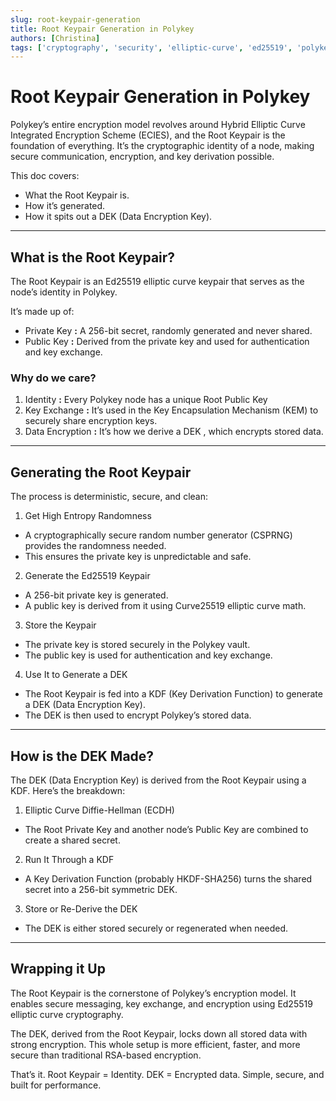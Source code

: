 ```yaml
---
slug: root-keypair-generation
title: Root Keypair Generation in Polykey
authors: [Christina]
tags: ['cryptography', 'security', 'elliptic-curve', 'ed25519', 'polykey']
---
```


# Root Keypair Generation in Polykey

Polykey’s entire encryption model revolves around Hybrid Elliptic Curve Integrated Encryption Scheme (ECIES), and the Root Keypair is the foundation of everything. It’s the cryptographic identity of a node, making secure communication, encryption, and key derivation possible.

This doc covers:
* What the Root Keypair is.
* How it’s generated.
* How it spits out a DEK (Data Encryption Key).

---

## What is the Root Keypair?
The Root Keypair is an Ed25519 elliptic curve keypair that serves as the node’s identity in Polykey.

It’s made up of:
* Private Key **:** A 256-bit secret, randomly generated and never shared.
* Public Key **:** Derived from the private key and used for authentication and key exchange.

### Why do we care?
1. Identity **:** Every Polykey node has a unique Root Public Key 
2. Key Exchange **:** It’s used in the Key Encapsulation Mechanism (KEM) to securely share encryption keys.
3. Data Encryption **:** It’s how we derive a DEK , which encrypts stored data.

---

## Generating the Root Keypair
The process is deterministic, secure, and clean:

1. Get High Entropy Randomness 
  * A cryptographically secure random number generator (CSPRNG) provides the randomness needed.
  * This ensures the private key is unpredictable and safe.

2. Generate the Ed25519 Keypair  
  * A 256-bit private key is generated.
  * A public key is derived from it using Curve25519 elliptic curve math.

3. Store the Keypair  
  * The private key is stored securely in the Polykey vault.
  * The public key is used for authentication and key exchange.

4. Use It to Generate a DEK  
  * The Root Keypair is fed into a KDF (Key Derivation Function) to generate a DEK (Data Encryption Key).
  * The DEK is then used to encrypt Polykey’s stored data.

---

## How is the DEK Made?
The DEK (Data Encryption Key) is derived from the Root Keypair using a KDF. Here’s the breakdown:

1.   Elliptic Curve Diffie-Hellman (ECDH) 
   * The Root Private Key and another node’s Public Key are combined to create a shared secret.
   
2.   Run It Through a KDF
   * A Key Derivation Function (probably HKDF-SHA256) turns the shared secret into a 256-bit symmetric DEK.
   
3.   Store or Re-Derive the DEK 
   * The DEK is either stored securely or regenerated when needed.

---

## Wrapping it Up
The Root Keypair is the cornerstone of Polykey’s encryption model. It enables secure messaging, key exchange, and encryption using Ed25519 elliptic curve cryptography.

The DEK, derived from the Root Keypair, locks down all stored data with strong encryption. This whole setup is more efficient, faster, and more secure than traditional RSA-based encryption.

That’s it. Root Keypair = Identity. DEK = Encrypted data. Simple, secure, and built for performance.